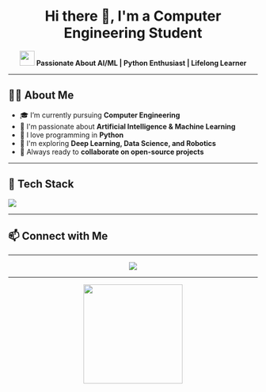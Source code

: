 <!-- README.md for GitHub Profile -->

<h1 align="center">Hi there 👋, I'm a Computer Engineering Student</h1>

<p align="center">
  <img src="https://media.giphy.com/media/hvRJCLFzcasrR4ia7z/giphy.gif" width="30px"/>
  <b>Passionate About AI/ML | Python Enthusiast | Lifelong Learner</b>
</p>

---

## 🧑‍💻 About Me

- 🎓 I’m currently pursuing **Computer Engineering**  
- 🤖 I'm passionate about **Artificial Intelligence & Machine Learning**  
- 🐍 I love programming in **Python**  
- 🔬 I'm exploring **Deep Learning, Data Science, and Robotics**  
- 🚀 Always ready to **collaborate on open-source projects**

---

## 🔧 Tech Stack

<img src="https://skillicons.dev/icons?i=python,cpp,java,git,linux,vscode,github" />

---


## 📫 Connect with Me

<p align="left">
  <a href="pvag7076@gmail.com"></a>
  <a href="https://github.com/Parina89"></a>
</p>

---

<p align="center">
  <img src="https://readme-typing-svg.demolab.com/?lines=Welcome+to+my+GitHub+Profile!;Always+Learning+Something+New;Let's+Build+Together!&center=true&width=500&height=45" />
</p>

---

<p align="center">
  <img src="https://media.giphy.com/media/LMt9638dO8dftAjtco/giphy.gif" width="200px" />
</p>
